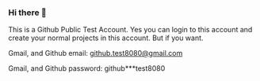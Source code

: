 ### Hi there 👋

  This is a Github Public Test Account. Yes you can login to this account and create your normal projects in this account. But if you want.

  Gmail, and Github email: github.test8080@gmail.com
  
  Gmail, and Github password: github***test8080
  
